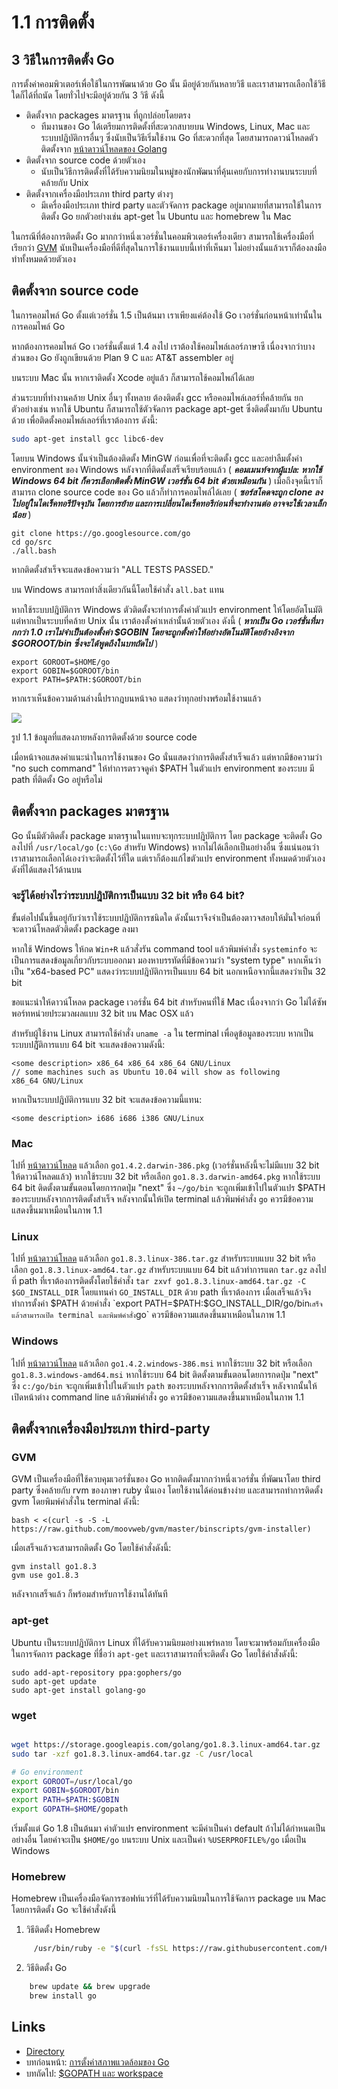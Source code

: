 # 1.1 การติดตั้ง

## 3 วิธีในการติดตั้ง Go

การตั้งค่าคอมพิวเตอร์เพื่อใช้ในการพัฒนาด้วย Go นั้น มีอยู่ด้วยกันหลายวิธี และเราสามารถเลือกใช้วิธีใดก็ได้ที่ถนัด โดยทั่วไปจะมีอยู่ด้วยกัน 3 วิธี ดังนี้

-  ติดตั้งจาก packages มาตรฐาน ที่ถูกปล่อยโดยตรง
    - ทีมงานของ Go ได้เตรียมการติดตั้งที่สะดวกสบายบน Windows, Linux, Mac และระบบปฎิบัติการอื่นๆ ซึ่งนับเป็นวิธีเริ่มใช้งาน Go ที่สะดวกที่สุด
โดยสามารถดาวน์โหลดตัวติดตั้งจาก [หน้าดาวน์โหลดของ Golang](https://golang.org/dl/)
- ติดตั้งจาก source code ด้วยตัวเอง
    - นับเป็นวิธีการติดตั้งที่ได้รับความนิยมในหมู่ของนักพัฒนาที่คุ้นเคยกับการทำงานบนระบบที่คล้ายกับ Unix
- ติดตั้งจากเครื่องมือประเภท third party ต่างๆ
    - มีเครื่องมือประเภท third party และตัวจัดการ package อยู่มากมายที่สามารถใช้ในการติดตั้ง Go ยกตัวอย่างเช่น apt-get ใน Ubuntu และ homebrew ใน Mac
	
ในกรณีที่ต้องการติดตั้ง Go มากกว่าหนึ่งเวอร์ชั่นในคอมพิวเตอร์เครื่องเดียว สามารถใช้เครื่องมือที่เรียกว่า [GVM](https://github.com/moovweb/gvm) นับเป็นเครื่องมือที่ดีที่สุดในการใช้งานแบบนี้เท่าที่เห็นมา ไม่อย่างนั้นแล้วเราก็ต้องลงมือทำทั้งหมดด้วยตัวเอง

## ติดตั้งจาก source code

ในการคอมไพล์ Go ตั้งแต่เวอร์ชั่น 1.5 เป็นต้นมา เราเพียงแค่ต้องใช้ Go เวอร์ชั่นก่อนหน้าเท่านั้นในการคอมไพล์ Go

หากต้องการคอมไพล์ Go เวอร์ชั่นตั้งแต่ 1.4 ลงไป เราต้องใช้คอมไพล์เลอร์ภาษาซี เนื่องจากว่าบางส่วนของ Go ยังถูกเขียนด้วย Plan 9 C และ AT&T assembler อยู่

บนระบบ Mac นั้น หากเราติดตั้ง Xcode อยู่แล้ว ก็สามารถใช้คอมไพล์ได้เลย

ส่วนระบบที่ทำงานคล้าย Unix อื่นๆ ทั้งหลาย ต้องติดตั้ง gcc หรือคอมไพล์เลอร์ที่คล้ายกัน ยกตัวอย่างเช่น หากใช้ Ubuntu ก็สามารถใช้ตัวจัดการ package apt-get ซึ่งติดตั้งมากับ Ubuntu ด้วย เพื่อติดตั้งคอมไพล์เลอร์ที่เราต้องการ ดังนี้:

```sh
sudo apt-get install gcc libc6-dev
```

โดยบน Windows นั้นจำเป็นต้องติดตั้ง MinGW ก่อนเพื่อที่จะติดตั้ง gcc และอย่าลืมตั้งค่า environment ของ Windows หลังจากที่ติดตั้งเสร็จเรียบร้อยแล้ว ( ***คอมเมนท์จากผู้แปล: หากใช้ Windows 64 bit ก็ควรเลือกติดตั้ง MinGW เวอร์ชั่น 64 bit ด้วยเหมือนกัน*** )
เมื่อถึงจุดนี้เราก็สามารถ clone source code ของ Go แล้วก็ทำการคอมไพล์ได้เลย ( ***ซอร์สโคดจะถูก clone ลงไปอยู่ในไดเร็คทอรีปัจจุบัน โดยการย้าย และการเปลี่ยนไดเร็คทอรีก่อนที่จะทำงานต่อ อาจจะใช้เวลาเล็กน้อย*** )

	git clone https://go.googlesource.com/go
	cd go/src
	./all.bash 
	
หากติดตั้งสำเร็จจะแสดงข้อความว่า "ALL TESTS PASSED."

บน Windows สามารถทำสิ่งเดียวกันนี้โดยใช้คำสั่ง `all.bat` แทน

หากใช้ระบบปฎิบัติการ Windows ตัวติดตั้งจะทำการตั้งค่าตัวแปร environment ให้โดยอัตโนมัติ แต่หากเป็นระบบที่คล้าย Unix นั้น เราต้องตั้งค่าเหล่านั้นด้วยตัวเอง ดังนี้ ( ***หากเป็น Go เวอร์ชั่นที่มากกว่า 1.0 เราไม่จำเป็นต้องตั้งค่า $GOBIN โดยจะถูกตั้งค่าให้อย่างอัตโนมัติโดยอ้างอิงจาก $GOROOT/bin ซึ่งจะได้พูดถึงในบทถัดไป*** ) 

    export GOROOT=$HOME/go
    export GOBIN=$GOROOT/bin
    export PATH=$PATH:$GOROOT/bin

หากเราเห็นข้อความด้านล่างนี้ปรากฎบนหน้าจอ แสดงว่าทุกอย่างพร้อมใช้งานแล้ว

![](images/1.1.mac.png?raw=true)

รูป 1.1 ข้อมูลที่แสดงภายหลังการติดตั้งด้วย source code

เมื่อหน้าจอแสดงคำแนะนำในการใช้งานของ Go นั่นแสดงว่าการติดตั้งสำเร็จแล้ว แต่หากมีข้อความว่า "no such command" ให้ทำการตรวจดูค่า $PATH ในตัวแปร environment ของระบบ มี path ที่ติดตั้ง Go อยู่หรือไม่

## ติดตั้งจาก packages มาตรฐาน

Go นั้นมีตัวติดตั้ง package มาตรฐานในแทบจะทุกระบบปฎิบัติการ โดย package จะติดตั้ง Go ลงไปที่ `/usr/local/go` (`c:\Go` สำหรับ Windows) หากไม่ได้เลือกเป็นอย่างอื่น ซึ่งแน่นอนว่าเราสามารถเลือกได้เองว่าจะติดตั้งไว้ที่ใด แต่เราก็ต้องแก้ไขตัวแปร environment ทั้งหมดด้วยตัวเองดังที่ได้แสดงไว้ด้านบน

### จะรู้ได้อย่างไรว่าระบบปฎิบัติการเป็นแบบ 32 bit หรือ 64 bit?

ขั้นต่อไปนั้นขึ้นอยู่กับว่าเราใช้ระบบปฎิบัติการชนิดใด ดังนั้นเราจึงจำเป็นต้องตาวจสอบให้มั่นใจก่อนที่จะดาวน์โหลดตัวติดตั้ง package ลงมา

หากใช้ Windows ให้กด `Win+R` แล้วสั่งรัน command tool แล้วพิมพ์คำสั่ง `systeminfo` จะเป็นการแสดงข้อมูลเกี่ยวกับระบบออกมา มองหาบรรทัดที่มีข้อความว่า "system type" หากเห็นว่าเป็น "x64-based PC" แสดงว่าระบบปฎิบัติการเป็นแบบ 64 bit นอกเหนือจากนี้แสดงว่าเป็น 32 bit 

ขอแนะนำให้ดาวน์โหลด package เวอร์ชั่น 64 bit สำหรับคนที่ใช้ Mac เนื่องจากว่า Go ไม่ได้ซัพพอร์ทหน่วยประมวลผลแบบ 32 bit บน Mac OSX แล้ว

สำหรับผู้ใช้งาน Linux สามารถใช้คำสั่ง `uname -a` ใน terminal เพื่อดูข้อมูลของระบบ หากเป็นระบบปฎิัติการแบบ 64 bit จะแสดงข้อความดังนี้:

    <some description> x86_64 x86_64 x86_64 GNU/Linux
    // some machines such as Ubuntu 10.04 will show as following
    x86_64 GNU/Linux

หากเป็นระบบปฎิบัติการแบบ 32 bit จะแสดงข้อความนี้แทน:

    <some description> i686 i686 i386 GNU/Linux

### Mac

ไปที่ [หน้าดาวน์โหลด](https://golang.org/dl/) แล้วเลือก `go1.4.2.darwin-386.pkg` (เวอร์ชั่นหลังนี้จะไม่มีแบบ 32 bit ให้ดาวน์โหลดแล้ว) หากใช้ระบบ 32 bit หรือเลือก `go1.8.3.darwin-amd64.pkg` หากใช้ระบบ 64 bit ติดตั้งตามขั้นตอนโดยการกดปุ่ม "next" ซึ่ง `~/go/bin` จะถูกเพิ่มเข้าไปในตัวแปร $PATH ของระบบหลังจากการติดตั้งสำเร็จ หลังจากนั้นให้เปิด terminal แล้วพิมพ์คำสั่ง `go` ควรมีข้อความแสดงขึ้นมาเหมือนในภาพ 1.1

### Linux

ไปที่ [หน้าดาวน์โหลด](https://golang.org/dl/) แล้วเลือก `go1.8.3.linux-386.tar.gz` สำหรับระบบแบบ 32 bit หรือเลือก `go1.8.3.linux-amd64.tar.gz` สำหรับระบบแบบ 64 bit แล้วทำการแตก `tar.gz` ลงไปที่ path ที่เราต้องการติดตั้งโดยใช้คำสั่ง `tar zxvf go1.8.3.linux-amd64.tar.gz -C $GO_INSTALL_DIR` โดยแทนค่า `GO_INSTALL_DIR` ด้วย path ที่เราต้องการ เมื่อเสร็จแล้วจึงทำการตั้งค่า $PATH ด้วยคำสั่ง `export PATH=$PATH:$GO_INSTALL_DIR/go/bin` เสร็จแล้วสามารถเปิด terminal และพิมพ์คำสั่ง `go` ควรมีข้อความแสดงขึ้นมาเหมือนในภาพ 1.1

### Windows

ไปที่ [หน้าดาวน์โหลด](https://golang.org/dl/) แล้วเลือก `go1.4.2.windows-386.msi` หากใช้ระบบ 32 bit หรือเลือก `go1.8.3.windows-amd64.msi` หากใช้ระบบ 64 bit ติดตั้งตามขั้นตอนโดยการกดปุ่ม "next" ซึ่ง `c:/go/bin` จะถูกเพิ่มเข้าไปในตัวแปร `path` ของระบบหลังจากการติดตั้งสำเร็จ หลังจากนั้นให้เปิดหน้าต่าง command line แล้วพิมพ์คำสั่ง `go` ควรมีข้อความแสดงขึ้นมาเหมือนในภาพ 1.1

## ติดตั้งจากเครื่องมือประเภท third-party

### GVM

GVM เป็นเครื่องมือที่ใช้ควบคุมเวอร์ชั่นของ Go หากติดตั้งมากกว่าหนึ่งเวอร์ชั่น ที่พัฒนาโดย third party ซึ่งคล้ายกับ rvm ของภาษา ruby นั่นเอง โดยใช้งานได้ค่อนข้างง่าย และสามารถทำการติดตั้ง gvm โดยพิมพ์คำสั่งใน terminal ดังนี้:

    bash < <(curl -s -S -L https://raw.github.com/moovweb/gvm/master/binscripts/gvm-installer)

เมื่อเสร็จแล้วจะสามารถติดตั้ง Go โดยใช้คำสั่งดังนี้:

    gvm install go1.8.3
    gvm use go1.8.3

หลังจากเสร็จแล้ว ก็พร้อมสำหรับการใช้งานได้ทันที

### apt-get

Ubuntu เป็นระบบปฎิบัติการ Linux ที่ได้รับความนิยมอย่างแพร่หลาย โดยจะมาพร้อมกับเครื่องมือในการจัดการ package ที่ชื่อว่า `apt-get` และเราสามารถที่จะติดตั้ง Go โดยใช้คำสั่งดังนี้:

    sudo add-apt-repository ppa:gophers/go
    sudo apt-get update
    sudo apt-get install golang-go

### wget
```sh

wget https://storage.googleapis.com/golang/go1.8.3.linux-amd64.tar.gz
sudo tar -xzf go1.8.3.linux-amd64.tar.gz -C /usr/local 

# Go environment
export GOROOT=/usr/local/go
export GOBIN=$GOROOT/bin
export PATH=$PATH:$GOBIN
export GOPATH=$HOME/gopath 
```    
เริ่มตั้งแต่ Go 1.8 เป็นต้นมา ค่าตัวแปร environment จะมีค่าเป็นค่า default ถ้าไม่ได้กำหนดเป็นอย่างอื่น โดยค่าจะเป็น `$HOME/go` บนระบบ Unix และเป็นค่า `%USERPROFILE%/go` เมื่อเป็น Windows

### Homebrew

Homebrew เป็นเครื่องมือจัดการซอฟท์แวร์ที่ได้รับความนิยมในการใช้จัดการ package บน Mac โดยการติดตั้ง Go จะใช้คำสั่งดังนี้

1. วิธีติดตั้ง Homebrew

```sh
     /usr/bin/ruby -e "$(curl -fsSL https://raw.githubusercontent.com/Homebrew/install/master/install)"
```

2. วิธีติดตั้ง Go

```sh
    brew update && brew upgrade
    brew install go
```
## Links

- [Directory](preface.md)
- บทก่อนหน้า: [การตั้งค่าสภาพแวดล้อมของ Go](01.0.md)
- บทถัดไป: [$GOPATH และ workspace](01.2.md)
